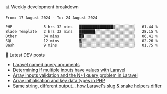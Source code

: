 📊 Weekly development breakdown
<!--START_SECTION:waka-->

```txt
From: 17 August 2024 - To: 24 August 2024

PHP              5 hrs 32 mins   ███████████████▒░░░░░░░░░   61.44 %
Blade Template   2 hrs 32 mins   ███████░░░░░░░░░░░░░░░░░░   28.15 %
Other            34 mins         █▓░░░░░░░░░░░░░░░░░░░░░░░   06.41 %
SQL              12 mins         ▓░░░░░░░░░░░░░░░░░░░░░░░░   02.26 %
Bash             9 mins          ▒░░░░░░░░░░░░░░░░░░░░░░░░   01.75 %
```

<!--END_SECTION:waka-->

📕 Latest DEV posts
<!-- BLOG-POST-LIST:START -->
- [Laravel named query arguments](https://dev.to/michaelvickersuk/laravel-named-query-arguments-28kd)
- [Determining if multiple inputs have values with Laravel](https://dev.to/michaelvickersuk/determining-if-multiple-inputs-have-values-with-laravel-km6)
- [Array inputs validation and the N+1 query problem in Laravel](https://dev.to/michaelvickersuk/array-inputs-validation-and-the-n1-query-problem-in-laravel-2agb)
- [Array initialisation and key data types in PHP](https://dev.to/michaelvickersuk/array-initialisation-and-key-data-types-in-php-1e5b)
- [Same string, different output... how Laravel&#39;s slug &amp; snake helpers differ](https://dev.to/michaelvickersuk/same-string-different-output-how-laravels-slug-snake-helpers-differ-1ccj)
<!-- BLOG-POST-LIST:END -->

